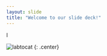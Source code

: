 ```yaml
---
layout: slide
title: "Welcome to our slide deck!"
---
```


I

![labtocat](https://octodex.github.com/images/labtocat.png)
{: .center}
